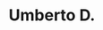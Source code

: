 ---
title: "Umberto D."
year: 1952
rating: 3.5
stars: "★★★½"
rewatched: false
permalink: "umberto-d"
watched_on: 2024-04-30
---
